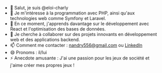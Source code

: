- 👋 Salut, je suis @eloi-charly
- 👀 Je m'intéresse à la programmation avec PHP, ainsi qu'aux technologies web comme Symfony et Laravel.
- 🌱 En ce moment, j'apprends davantage sur le développement avec React et l'optimisation des bases de données.
- 💞️ Je cherche à collaborer sur des projets innovants en développement web et des applications backend.
- 📫 Comment me contacter : [nandry556@gmail.com](mailto:nandry556@gmail.com) ou [LinkedIn]([https://www.linkedin.com/in/tonprofil](https://www.linkedin.com/in/herinandrianina-randriamihaingo-566007254/))
- 😄 Pronoms : il/lui
- ⚡ Anecdote amusante : J'ai une passion pour les jeux de société et j'aime créer mes propres jeux !
